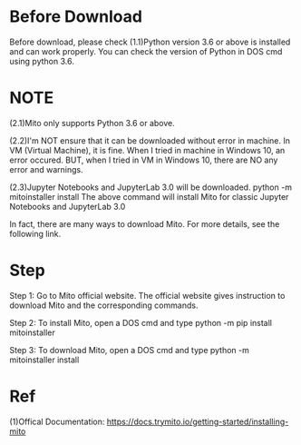 # Before Download
Before download, please check
(1.1)Python version 3.6 or above is installed and can work properly.
You can check the version of Python in DOS cmd using python 3.6.
# NOTE
(2.1)Mito only supports Python 3.6 or above.

(2.2)I'm NOT ensure that it can be downloaded without error in machine.
In VM (Virtual Machine), it is fine.
When I tried in machine in Windows 10, an error occured.
BUT, when I tried in VM in Windows 10, there are NO any error and warnings.

(2.3)Jupyter Notebooks and JupyterLab 3.0 will be downloaded.
python -m mitoinstaller install
The above command will install Mito for classic Jupyter Notebooks and JupyterLab 3.0

In fact, there are many ways to download Mito.
For more details, see the following link.

# Step
Step 1: 
Go to Mito official website.
The official website gives instruction to download Mito and the corresponding commands.

Step 2:
To install Mito, 
open a DOS cmd and type 
python -m pip install mitoinstaller

Step 3:
To download Mito,
open a DOS cmd and type
python -m mitoinstaller install

# Ref
(1)Offical Documentation:
https://docs.trymito.io/getting-started/installing-mito
